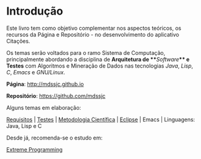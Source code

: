 # Introdução

Este livro tem como objetivo complementar nos aspectos teóricos, os recursos da Página e Repositório - no desenvolvimento do aplicativo Citações.

Os temas serão voltados para o ramo Sistema de Computação, principalmente abordando a disciplina de **Arquitetura de \*\***_Software_**\*\* e Testes** com Algoritmos e Mineração de Dados nas tecnologias _Java_, _Lisp_, _C_, _Emacs_ e _GNU\/Linux_.

**Página**: [http:\/\/mdssjc.github.io](http://goo.gl/wfgE07 "Página do MDS")

**Repositório**: [https:\/\/github.com\/mdssjc](http://goo.gl/FvxXNM "Repositório do MDS")

Alguns temas em elaboração:

[Requisitos](requisitos/README.md) \| [Testes](testes/README.md) \| [Metodologia Científica](metodologia_cientifica/README.md) \| [Eclipse](eclipse/README.md) \| Emacs \| Linguagens: Java, Lisp e C

Desde já, recomenda-se o estudo em:

[Extreme Programming](http://www.extremeprogramming.org/)

